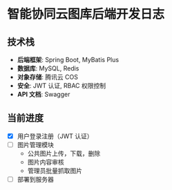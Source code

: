# 智能协同云图库后端开发日志


## 技术栈
- **后端框架**: Spring Boot, MyBatis Plus
- **数据库**: MySQL, Redis
- **对象存储**: 腾讯云 COS
- **安全**: JWT 认证, RBAC 权限控制
- **API 文档**: Swagger

## 当前进度
- [x] 用户登录注册（JWT 认证）
- [ ] 图片管理模块
    - 公共图片上传，下载，删除
    - 图片内容审核
    - 管理员批量抓取图片
- [ ] 部署到服务器
